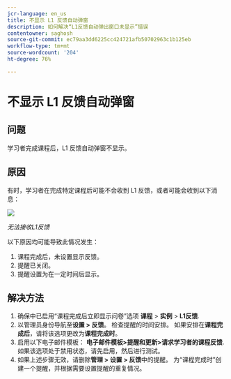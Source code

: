 ```yaml
---
jcr-language: en_us
title: 不显示 L1 反馈自动弹窗
description: 如何解决“L1反馈自动弹出窗口未显示”错误
contentowner: saghosh
source-git-commit: ec79aa3dd6225cc424721afb50702963c1b125eb
workflow-type: tm+mt
source-wordcount: '204'
ht-degree: 76%

---
```




# 不显示 L1 反馈自动弹窗

## 问题

学习者完成课程后，L1 反馈自动弹窗不显示。

## 原因

有时，学习者在完成特定课程后可能不会收到 L1 反馈，或者可能会收到以下消息：

![](assets/l1-feedback.png)

*无法接收L1反馈*

以下原因均可能导致此情况发生：

1. 课程完成后，未设置显示反馈。
1. 提醒已关闭。
1. 提醒设置为在一定时间后显示。

## 解决方法

1. 确保中已启用“课程完成后立即显示问卷”选项 **课程** > **实例** > **L1反馈**.
   <!--![](assets/l1-feedback.png)-->
1. 以管理员身份导航至&#x200B;**设置 > 反馈**。 检查提醒的时间安排。 如果安排在&#x200B;**课程完成后**，请将该选项更改为&#x200B;**课程完成时**。
1. 启用以下电子邮件模板： **电子邮件模板>提醒和更新>请求学习者的课程反馈**. 如果该选项处于禁用状态，请先启用，然后进行测试。
1. 如果上述步骤无效，请删除&#x200B;**管理 > 设置 > 反馈**&#x200B;中的提醒。 为“课程完成时”创建一个提醒，并根据需要设置提醒的重复情况。
